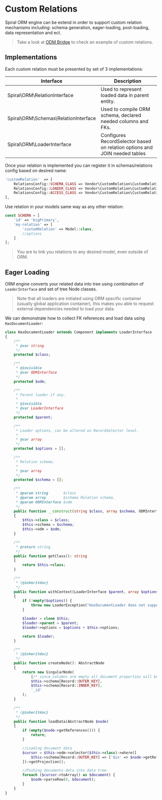# Custom Relations
Spiral ORM engine can be extend in order to support custom relation mechanisms including: schema generation, eager-loading, post-loading, data representation and ect.

> Take a look at [ODM Bridge](/orm/odm-bridge.md) to check an example of custom relations.

## Implementations
Each custom relation must be presented by set of 3 implementations:

Interface                    | Description
---                          | ---
Spiral\ORM\RelationInterface | Used to represent loaded data in parent entity.
Spiral\ORM\Schemas\RelationInterface | Used to compile ORM schema, declared needed columns and FKs.
Spiral\ORM\LoaderInterface | Configures RecordSelector based on relation options and JOIN needed tables

Once your relation is implemented you can register it in schemas/relations config based on desired name:

```php
'customRelation'  => [
    RelationsConfig::SCHEMA_CLASS => Vendor\CustomRelation\CustomRelationSchema::class,
    RelationsConfig::LOADER_CLASS => Vendor\CustomRelation\CustomRelationLoader::class,
    RelationsConfig::ACCESS_CLASS => Vendor\CustomRelation\CustomRelation::class
],
```

Use relation in your models same way as any other relation:

```php
const SCHEMA = [
    'id' => 'bigPrimary', 
    'my-relation' => [
        'customRelation' => Model::class,
        //options
    ]
];
```

> You are to link you relations to any desired model, even outside of ORM.

## Eager Loading
ORM engine converts your related data into tree using combination of `LoaderInterface` and set of tree Node classes.

> Note that all loaders are initiated using ORM specific container (usually global application container), this makes you able to request external dependencies needed to load your data.

We can demonstrate how to collect FK references and load data using `HasDocumentLoader`: 

```php
class HasDocumentLoader extends Component implements LoaderInterface
{
    /**
     * @var string
     */
    protected $class;

    /**
     * @invisible
     * @var ODMInterface
     */
    protected $odm;

    /**
     * Parent loader if any.
     *
     * @invisible
     * @var LoaderInterface
     */
    protected $parent;

    /**
     * Loader options, can be altered on RecordSelector level.
     *
     * @var array
     */
    protected $options = [];

    /**
     * Relation schema.
     *
     * @var array
     */
    protected $schema = [];

    /**
     * @param string       $class
     * @param array        $schema Relation schema.
     * @param ODMInterface $odm
     */
    public function __construct(string $class, array $schema, ODMInterface $odm)
    {
        $this->class = $class;
        $this->schema = $schema;
        $this->odm = $odm;
    }

    /**
     * @return string
     */
    public function getClass(): string
    {
        return $this->class;
    }

    /**
     * {@inheritdoc}
     */
    public function withContext(LoaderInterface $parent, array $options = []): LoaderInterface
    {
        if (!empty($options)) {
            throw new LoaderException("HasDocumentLoader does not support any options");
        }

        $loader = clone $this;
        $loader->parent = $parent;
        $loader->options = $options + $this->options;

        return $loader;
    }

    /**
     * {@inheritdoc}
     */
    public function createNode(): AbstractNode
    {
        return new SingularNode(
            [/* since columns are empty all document properties will be used */],
            $this->schema[Record::OUTER_KEY],
            $this->schema[Record::INNER_KEY],
            '_id'
        );
    }

    /**
     * {@inheritdoc}
     */
    public function loadData(AbstractNode $node)
    {
        if (empty($node->getReferences())) {
            return;
        }

        //Loading document data
        $cursor = $this->odm->selector($this->class)->where([
            $this->schema[Record::OUTER_KEY] => ['$in' => $node->getReferences()]
        ])->getProjection();

        //Pushing documents data into data tree
        foreach ($cursor->toArray() as $document) {
            $node->parseRow(0, $document);
        }
    }
}
```